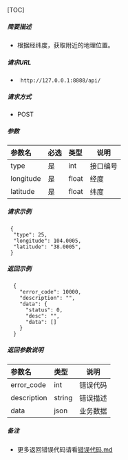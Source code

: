 

[TOC]
    
##### 简要描述

- 根据经纬度，获取附近的地理位置。

##### 请求URL
- ` http://127.0.0.1:8888/api/`
  
##### 请求方式
- POST 

##### 参数

| 参数名       | 必选 | 类型    | 说明   |   
|:----------|:---|:------|------|   
| type      | 是  | int   | 接口编号 |   
| longitude | 是  | float | 经度   |   
| latitude  | 是  | float | 纬度   |   

##### 请求示例

```
 {
  "type": 25,
  "longitude": 104.0005,
  "latitude": "38.0005",
 } 
```

##### 返回示例 

``` 
  {
    "error_code": 10000,
    "description": "",
    "data": {
      "status": 0,
      "desc": "",
      "data": []
    }
  }
```

##### 返回参数说明 

| 参数名         | 类型     | 说明   |   
|:------------|:-------|------|   
| error_code  | int    | 错误代码 |   
| description | string | 错误描述 |   
| data        | json   | 业务数据 |   

##### 备注 

- 更多返回错误代码请看[错误代码.md](../错误代码.md)







